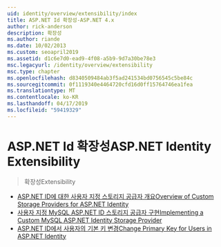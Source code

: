 ```yaml
---
uid: identity/overview/extensibility/index
title: ASP.NET Id 확장성-ASP.NET 4.x
author: rick-anderson
description: 확장성
ms.author: riande
ms.date: 10/02/2013
ms.custom: seoapril2019
ms.assetid: d1c6e7d0-ead9-4f08-a5b9-9d7a30be78e3
msc.legacyurl: /identity/overview/extensibility
msc.type: chapter
ms.openlocfilehash: d8340509484ab3f5ad241534bd0756545c5be84c
ms.sourcegitcommit: 0f1119340e4464720cfd16d0ff15764746ea1fea
ms.translationtype: MT
ms.contentlocale: ko-KR
ms.lasthandoff: 04/17/2019
ms.locfileid: "59419329"
---
```

# <a name="aspnet-identity-extensibility"></a><span data-ttu-id="fcfef-103">ASP.NET Id 확장성</span><span class="sxs-lookup"><span data-stu-id="fcfef-103">ASP.NET Identity Extensibility</span></span>

> <span data-ttu-id="fcfef-104">확장성</span><span class="sxs-lookup"><span data-stu-id="fcfef-104">Extensibility</span></span>


- [<span data-ttu-id="fcfef-105">ASP.NET ID에 대한 사용자 지정 스토리지 공급자 개요</span><span class="sxs-lookup"><span data-stu-id="fcfef-105">Overview of Custom Storage Providers for ASP.NET Identity</span></span>](overview-of-custom-storage-providers-for-aspnet-identity.md)
- [<span data-ttu-id="fcfef-106">사용자 지정 MySQL ASP.NET ID 스토리지 공급자 구현</span><span class="sxs-lookup"><span data-stu-id="fcfef-106">Implementing a Custom MySQL ASP.NET Identity Storage Provider</span></span>](implementing-a-custom-mysql-aspnet-identity-storage-provider.md)
- [<span data-ttu-id="fcfef-107">ASP.NET ID에서 사용자의 기본 키 변경</span><span class="sxs-lookup"><span data-stu-id="fcfef-107">Change Primary Key for Users in ASP.NET Identity</span></span>](change-primary-key-for-users-in-aspnet-identity.md)
